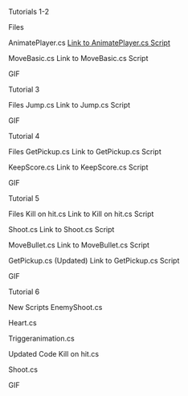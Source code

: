 Tutorials 1-2

Files

AnimatePlayer.cs
[Link to AnimatePlayer.cs Script](https://github.com/38693/UnityTutorials/blob/main/Assets/Scripts/Animatie.cs)

MoveBasic.cs
Link to MoveBasic.cs Script

GIF 


Tutorial 3

Files
Jump.cs
Link to Jump.cs Script


GIF 

Tutorial 4

Files
GetPickup.cs
Link to GetPickup.cs Script


KeepScore.cs
Link to KeepScore.cs Script


GIF 

Tutorial 5

Files
Kill on hit.cs
Link to Kill on hit.cs Script


Shoot.cs
Link to Shoot.cs Script

MoveBullet.cs
Link to MoveBullet.cs Script

GetPickup.cs (Updated)
Link to GetPickup.cs Script

GIF

Tutorial 6

New Scripts
EnemyShoot.cs



Heart.cs

Triggeranimation.cs


Updated Code
Kill on hit.cs


Shoot.cs

GIF
